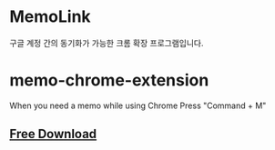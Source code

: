 # MemoLink
구글 계정 간의 동기화가 가능한 크롬 확장 프로그램입니다.

# memo-chrome-extension
When you need a memo while using Chrome Press "Command + M"


## [Free Download](https://chrome.google.com/webstore/detail/memozzang/nnocokeccpdhijhmjekelnhmmjimplco?hl=ko&authuser=0)
